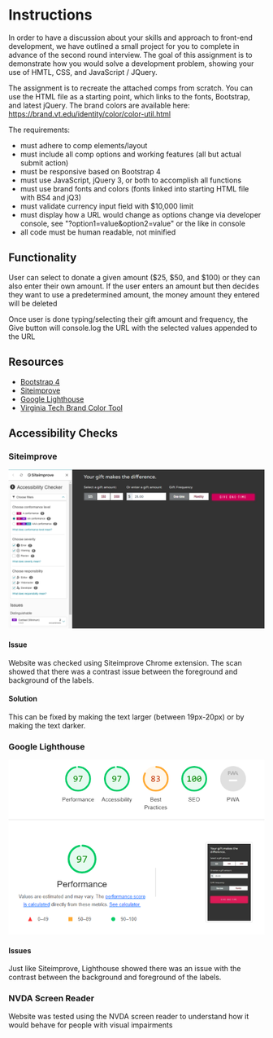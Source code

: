 # Instructions
In order to have a discussion about your skills and approach to front-end development, we have outlined a small project for you to complete in advance of the second round interview. The goal of this assignment is to demonstrate how you would solve a development problem, showing your use of HMTL, CSS, and JavaScript / JQuery. 

The assignment is to recreate the attached comps from scratch. You can use the HTML file as a starting point, which links to the fonts, Bootstrap, and latest jQuery. The brand colors are available here: https://brand.vt.edu/identity/color/color-util.html

The requirements:

- must adhere to comp elements/layout
- must include all comp options and working features (all but actual submit action)
- must be responsive based on Bootstrap 4
- must use JavaScript, jQuery 3, or both to accomplish all functions
- must use brand fonts and colors (fonts linked into starting HTML file with BS4 and jQ3)
- must validate currency input field with $10,000 limit
- must display how a URL would change as options change via developer console, see "?option1=value&option2=value" or the like in console
- all code must be human readable, not minified

## Functionality 
User can select to donate a given amount ($25, $50, and $100) or they can also enter their own amount. If the user enters an amount but then decides they want to use a predetermined amount, the money amount they entered will be deleted

Once user is done typing/selecting their gift amount and frequency, the Give button will console.log the URL with the selected values appended to the URL
## Resources
- [Bootstrap 4](https://getbootstrap.com/docs/4.0/getting-started/introduction/)
- [Siteimprove](https://www.siteimprove.com/)
- [Google Lighthouse](https://developers.google.com/web/tools/lighthouse)
- [Virginia Tech Brand Color Tool](https://brand.vt.edu/identity/color/color-util.html)

## Accessibility Checks
### Siteimprove
 ![Siteimprove Results](images/siteimprove.png)
#### Issue
Website was checked using Siteimprove Chrome extension. The scan showed that there was a contrast issue between the foreground and background of the labels. 

#### Solution
This can be fixed by making the text larger (between 19px-20px) or by making the text darker.


### Google Lighthouse
 ![Google Lighthouse Results](images/lighthouse.png)

#### Issues
Just like Siteimprove, Lighthouse showed there was an issue with the contrast between the background and foreground of the labels. 

### NVDA Screen Reader
Website was tested using the NVDA screen reader to understand how it would behave for people with visual impairments